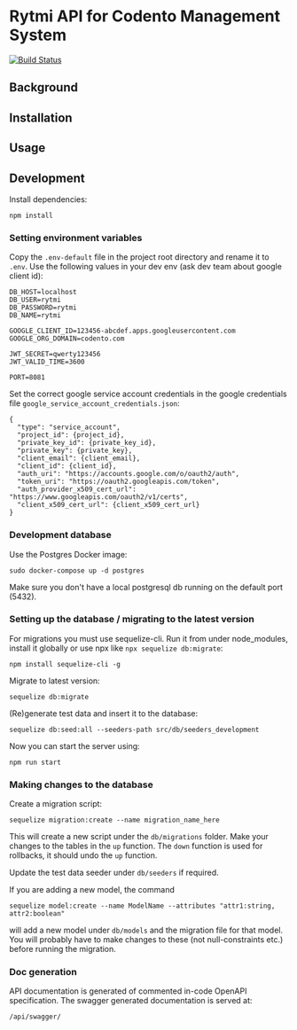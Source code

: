 # Rytmi API for Codento Management System

[![Build Status](https://travis-ci.org/codento/rytmi-api.svg?branch=master)](https://travis-ci.org/codento/rytmi-api)

## Background

## Installation

## Usage

## Development

Install dependencies:
```
npm install
```

### Setting environment variables

Copy the `.env-default` file in the project root directory and rename it to `.env`.
Use the following values in your dev env (ask dev team about google client id):

```
DB_HOST=localhost
DB_USER=rytmi
DB_PASSWORD=rytmi
DB_NAME=rytmi

GOOGLE_CLIENT_ID=123456-abcdef.apps.googleusercontent.com
GOOGLE_ORG_DOMAIN=codento.com

JWT_SECRET=qwerty123456
JWT_VALID_TIME=3600

PORT=8081
```
Set the correct google service account credentials in the google credentials file
`google_service_account_credentials.json`:
```
{
  "type": "service_account",
  "project_id": {project_id},
  "private_key_id": {private_key_id},
  "private_key": {private_key},
  "client_email": {client_email},
  "client_id": {client_id},
  "auth_uri": "https://accounts.google.com/o/oauth2/auth",
  "token_uri": "https://oauth2.googleapis.com/token",
  "auth_provider_x509_cert_url": "https://www.googleapis.com/oauth2/v1/certs",
  "client_x509_cert_url": {client_x509_cert_url}
}
```
### Development database

Use the Postgres Docker image:

```
sudo docker-compose up -d postgres
```
Make sure you don't have a local postgresql db running on the default port (5432).


### Setting up the database / migrating to the latest version

For migrations you must use sequelize-cli. Run it from under node_modules, install it
globally or use npx like `npx sequelize db:migrate`:

```
npm install sequelize-cli -g
```

Migrate to latest version:

```
sequelize db:migrate
```

(Re)generate test data and insert it to the database:

```
sequelize db:seed:all --seeders-path src/db/seeders_development
```

Now you can start the server using:
```
npm run start
```

### Making changes to the database

Create a migration script:

```
sequelize migration:create --name migration_name_here
```

This will create a new script under the `db/migrations` folder. Make your changes
to the tables in the `up` function. The `down` function is used for rollbacks,
it should undo the `up` function.

Update the test data seeder under `db/seeders` if required.

If you are adding a new model, the command

```
sequelize model:create --name ModelName --attributes "attr1:string, attr2:boolean"
```

will add a new model under `db/models` and the migration file for that model. You
will probably have to make changes to these (not null-constraints etc.) before
running the migration.

### Doc generation

API documentation is generated of commented in-code OpenAPI specification. The
swagger generated documentation is served at:

```
/api/swagger/
```
